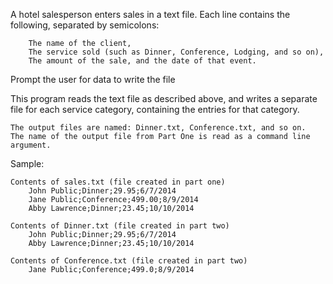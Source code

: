 A hotel salesperson enters sales in a text file. Each line contains the following, separated by semicolons:

        The name of the client,
        The service sold (such as Dinner, Conference, Lodging, and so on),
        The amount of the sale, and the date of that event.

Prompt the user for data to write the file

This program reads the text file as described above, and writes a separate file for each service category, containing the entries for that category. 

    The output files are named: Dinner.txt, Conference.txt, and so on.
    The name of the output file from Part One is read as a command line argument.


Sample:

    Contents of sales.txt (file created in part one)
        John Public;Dinner;29.95;6/7/2014
        Jane Public;Conference;499.00;8/9/2014
        Abby Lawrence;Dinner;23.45;10/10/2014
      
    Contents of Dinner.txt (file created in part two)
        John Public;Dinner;29.95;6/7/2014
        Abby Lawrence;Dinner;23.45;10/10/2014
        
    Contents of Conference.txt (file created in part two)
        Jane Public;Conference;499.0;8/9/2014
   
   
